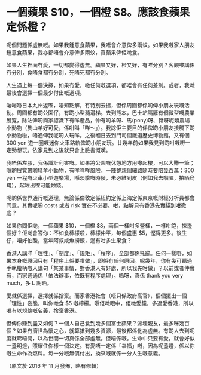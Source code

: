 # 一個蘋果 $10，一個橙 $8。應該食蘋果定係橙？

呢個問題係虛無嘅。如果我鍾意食蘋果，我唔會介意俾多兩蚊。如果我嘅家人朋友鍾意食蘋果，我亦都唔會介意俾多兩蚊，買蘋果俾佢哋食。

如果人生裡面冇愛，一切都變得虛無。蘋果又好，橙又好，有咩分別？客觀嚟講係冇分別，食唔食都冇分別，死唔死都冇分別。

人生遇上每一個決擇，如果冇愛，噉任何嘅選項，都唔會有任何差別。或者，我哋最後會選擇一個最少付出嘅選項。

啱啱喺日本九州返嚟，唔知點解，冇特別去搵，但係周圍都係啲俾小朋友玩嘅活動。周圍都有啲公園仔，有啲小型瀡滑梯。去到熊本，巴士站隔籬有個微型嘅農業展覧，除咗俾啲商家認識下有咩產品，仲有啲羊呀、馬(pony)呀、豬呀呢類農場小動物（隻山羊好可愛，係咁叫「咩～」）。我諗佢主要目的係俾啲小朋友接觸下啲小動物啦，唔通俾我呢啲人玩咩。之後嗰日去到門司個鐵道歷史博物館，又有個 300 yen 遊一圈嘅迷你火車路軌俾啲小朋友玩。廿幾年前如果我見到啲咁嘅嘢一定勁想玩。依家見到之後就只會上臉書慨嘆。

我唔係左膠，我係識計利害嘅。如果將公園嘅休憩地方用嚟起樓，可以大賺一筆；喺啲展覧帶啲豬羊小動物，有咩咩咩風險，一陣整親個細路隨時要陪幾百萬；300 yen 一程嘅火車小型遊樂場，喺淡季嘅時候，未必維到皮（例如我去嗰陣，拍晒烏蠅），起咗出嚟可能蝕錢。

呢啲係世界通行嘅道理，無論係倫敦定係紐約定係上海定係東京嘅財經分析員都會同意，其實呢啲 costs 或者 risk 實在不必要。咁，點解只有香港先實踐到咁徹底？

如果你問佢哋，一個蘋果 $10，一個橙 $8，兩個一樣咁多營樣，一樣咁飽，揀邊個好？佢哋會答你：不如食檸檬啦，檸檬仲平，每個盛惠 $5，慳得更多。後生仔，唔好怕酸，當年阿叔咸魚撈飯，邊有咁多生果食？

香港人講咩「理性」、「制度」、「規矩」、「程序」，全部都係托辭。任何一樣嘢，如果本身嘅原因只有「程序上係要咁做」，即係冇任何原因。呢幾年，你有幾可聽過手執權柄嘅人講句「某某事情，對香港人有好處，所以我先咁做」？以前或者仲會有，而家通通係「依法辦事，依既有程序處理」。嗚呀，真係 thank you very much，多 L 謝晒。


愛就係選擇，選擇就係捨棄。而家香港社會（唔只係政府高官），個個擺出一個「理性」姿態，叫你哋食 $5 嘅檸檬。喺佢哋眼中，佢哋愛錢，多過愛香港，所以唯有以規條嘅名義，捨棄香港。

但俾你賺到盡又如何？一個人自己食到幾多個富士蘋果？派埋親友，最多咪幾百個？如果冇濟世為懷之心，就算搶到幾多資源，最後都係化為虛無。有啲人去到呢度就睇唔開，以為世間一切真係全部虛無。但唔係嘅。生命中只要有愛，就會好似一盞明燈，照耀住你樣一個決定。有愛唔一定係「幸福」嘅，因為呢盞燈，係以你嘅生命作為燃料。每一分嘅無償付出，換來嘅就係一分人生嘅意義。

（原文於 2016 年 11 月發佈，略有修輯）

